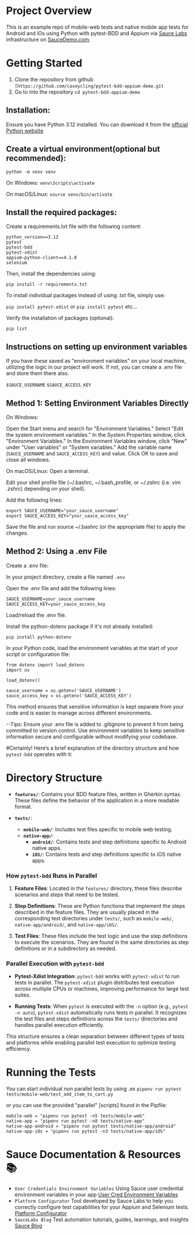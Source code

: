 # Project Overview
This is an example repo of mobile-web tests and native mobile app tests for Android and iOs using Python with pytest-BDD and Appium via [Sauce Labs](https://saucelabs.com/) infrastructure on [SauceDemo.com](https://www.saucedemo.com/).

# Getting Started
1. Clone the repository from github `[https://github.com/caseycling/pytest-bdd-appium-demo.git`
2. Go to into the repository `cd pytest-bdd-appium-demo`

## Installation:

Ensure you have Python 3.12 installed. You can download it from the [official Python website](https://www.python.org/downloads/)

## Create a virtual environment(optional but recommended):

`python -m venv venv`

On Windows:
`venv\Scripts\activate`

On macOS/Linux:
`source venv/bin/activate`

## Install the required packages:

Create a requirements.txt file with the following content:

``` 
python_version==3.12
pytest
pytest-bdd
pytest-xdist
appium-python-client==4.1.0
selenium
```

Then, install the dependencies using:

`pip install -r requirements.txt`

To install individual packages instead of using .txt file, simply use:

`pip install pytest-xdist` or `pip install pytest` etc...

Verify the installation of packages (optional):

`pip list`


## Instructions on setting up environment variables
If you have these saved as "environment variables" on your local machine, utilizing the logic in our project will work. If not, you can create a .env file and store them there also.

`$SAUCE_USERNAME`
`$SAUCE_ACCESS_KEY`

## Method 1: Setting Environment Variables Directly
On Windows:

Open the Start menu and search for "Environment Variables."
Select "Edit the system environment variables."
In the System Properties window, click "Environment Variables."
In the Environment Variables window, click "New" under "User variables" or "System variables."
Add the variable name (`SAUCE_USERNAME` and `SAUCE_ACCESS_KEY`) and value.
Click OK to save and close all windows.

On macOS/Linux:
Open a terminal.

Edit your shell profile file (~/.bashrc, ~/.bash_profile, or ~/.zshrc (i.e. vim .zshrc) depending on your shell).

Add the following lines:

```
export SAUCE_USERNAME="your_sauce_username"
export SAUCE_ACCESS_KEY="your_sauce_access_key"
```
Save the file and run source ~/.bashrc (or the appropriate file) to apply the changes.


## Method 2: Using a .env File
Create a .env file:

In your project directory, create a file named `.env`

Open the .env file and add the following lines:

```
SAUCE_USERNAME=your_sauce_username
SAUCE_ACCESS_KEY=your_sauce_access_key
```
Load/reload the .env file.

Install the python-dotenv package if it's not already installed:

`pip install python-dotenv`

In your Python code, load the environment variables at the start of your script or configuration file:
```
from dotenv import load_dotenv
import os

load_dotenv()

sauce_username = os.getenv('SAUCE_USERNAME')
sauce_access_key = os.getenv('SAUCE_ACCESS_KEY')
```
This method ensures that sensitive information is kept separate from your code and is easier to manage across different environments.

--Tips:
Ensure your .env file is added to .gitignore to prevent it from being committed to version control.
Use environment variables to keep sensitive information secure and configurable without modifying your codebase.

#Certainly! Here’s a brief explanation of the directory structure and how `pytest-bdd` operates with it:

# Directory Structure

- **`features/`**: Contains your BDD feature files, written in Gherkin syntax. These files define the behavior of the application in a more readable format.

- **`tests/`**:
  - **`mobile-web/`**: Includes test files specific to mobile web testing.
  - **`native-app/`**:
    - **`android/`**: Contains tests and step definitions specific to Android native apps.
    - **`iOS/`**: Contains tests and step definitions specific to iOS native apps.

### How `pytest-bdd` Runs in Parallel

1. **Feature Files**: Located in the `features/` directory, these files describe scenarios and steps that need to be tested.

2. **Step Definitions**: These are Python functions that implement the steps described in the feature files. They are usually placed in the corresponding test directories under `tests/`, such as `mobile-web/`, `native-app/android/`, and `native-app/iOS/`.

3. **Test Files**: These files include the test logic and use the step definitions to execute the scenarios. They are found in the same directories as step definitions or in a subdirectory as needed.

### Parallel Execution with `pytest-bdd`

- **Pytest-Xdist Integration**: `pytest-bdd` works with `pytest-xdist` to run tests in parallel. The `pytest-xdist` plugin distributes test execution across multiple CPUs or machines, improving performance for large test suites.

- **Running Tests**: When `pytest` is executed with the `-n` option (e.g., `pytest -n auto`), `pytest-xdist` automatically runs tests in parallel. It recognizes the test files and steps definitions across the `tests/` directories and handles parallel execution efficiently.

This structure ensures a clean separation between different types of tests and platforms while enabling parallel test execution to optimize testing efficiency.

# Running the Tests

You can start individual non parallel tests by using .ex `pipenv run pytest tests/mobile-web/test_add_item_to_cart.py`

or you can use the provided "parallel" [scripts] found in the Pipfile:

```
mobile-web = "pipenv run pytest -n5 tests/mobile-web"
native-app = "pipenv run pytest -n8 tests/native-app"
native-app-android = "pipenv run pytest tests/native-app/android"
native-app-iOs = "pipenv run pytest -n3 tests/native-app/iOS"
```



# Sauce Documentation & Resources 📚
- `User Credentials Environment Variables` Using Sauce user credential environment variables in your app [User Cred Environment Variables](https://docs.saucelabs.com/secure-connections/sauce-connect/setup-configuration/environment-variables/#user-credentials-environment-variables)
- `Platform Configurator` Tool developed by Sauce Labs to help you correctly configure test capabilities for your Appium and Selenium tests. [Platform Configurator](https://saucelabs.com/products/platform-configurator#/)
- `SauceLabs Blog` Test automation tutorials, guides, learnings, and insights [Sauce Blog](https://saucelabs.com/resources/blog)
